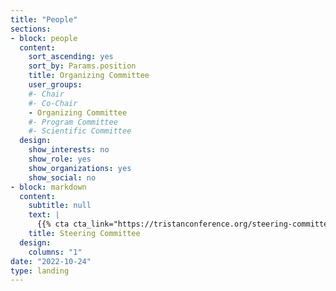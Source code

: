 ```yaml
---
title: "People"
sections:
- block: people
  content:
    sort_ascending: yes
    sort_by: Params.position
    title: Organizing Committee
    user_groups:
    #- Chair
    #- Co-Chair
    - Organizing Committee
    #- Program Committee
    #- Scientific Committee
  design:
    show_interests: no
    show_role: yes
    show_organizations: yes
    show_social: no
- block: markdown
  content:
    subtitle: null
    text: |
      {{% cta cta_link="https://tristanconference.org/steering-committee" cta_text="Link to TRISTAN general webpage" %}}
    title: Steering Committee
  design:
    columns: "1"
date: "2022-10-24"
type: landing
---
```

